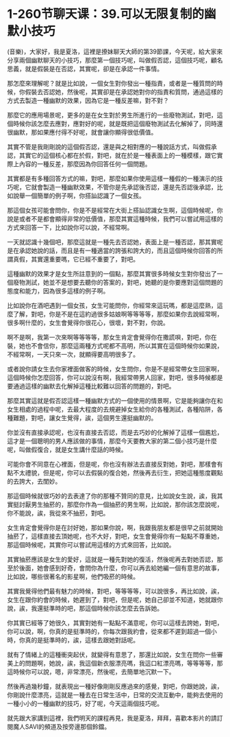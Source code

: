 # 1-260节聊天课：39.可以无限复制的幽默小技巧

(音樂)，大家好，我是夏洛，這裡是撩妹聊天大師的第39節課，今天呢，給大家來分享兩個幽默聊天的小技巧，那麼第一個技巧呢，叫做假否認，這個技巧呢，顧名思義，就是假裝是在否認，其實呢，卻是在承認一件事情。

那怎麼來理解呢？就是比如說，一個女生對你發出一種指責，或者是一種質問的時候，你假裝去否認她，然後呢，其實卻是在承認她對你的指責和質問，通過這樣的方式去製造一種幽默的效果，因為它是一種反差嘛，對不對？

那麼它的應用場景呢，更多的是在女生對於男生所進行的一些廢物測試，對吧，這個時候你該怎麼去應對，應對好的呢，就是既把這個廢物測試去化解掉了，同時還很幽默，那如果應付得不好呢，就會讓你顯得很低價值。

其實不管是我剛剛說的這個假否認，還是與之相對應的一種說話方式，叫做假承認，其實它的這個核心都在於假，對吧，就在於是一種表面上的一種模樣，跟它實際上內容的一種反差，那麼因為你回答任何一個問題。

其實都是有多種回答方式的嘛，對吧，那麼如果你使用這樣一種假的一種演示的技巧呢，它就會製造一種幽默效果，不管你是先承認後否認，還是先否認後承認，比如說舉一個簡單的例子啊，你搭訕認識了一個女孩。

那這個女孩可能會問你，你是不是經常在大街上搭訕認識女生啊，這個時候呢，你說是或者不是都會顯得非常的低價值，那麼其實這種時候，我們可以嘗試用這樣的方式來回答一下，比如說你可以說，不經常啊。

一天就認識十幾個吧，那麼這就是一種先去否認她，表面上是一種否認，那其實呢是在承認她說的話，而且是有一種適當的誇張和誇大的，而且這個時候你回答的所謂真假，其實還重要嗎，它已經不重要了，對吧。

這種幽默的效果才是女生所註意到的一個點，那麼其實很多時候女生對你發出了一個廢物測試，她並不是想要去聽你的答案的，對吧，她聽的是你要應對這個問題的態度和能力，因為很多這樣的例子啊。

比如說你在酒吧遇到一個女孩，女生可能問你，你經常來這玩嗎，都是這麼熟，這麼了解，對吧，你是不是在這約過很多姑娘啊等等等等，那麼如果你去說經常啊，很多啊什麼的，女生會覺得你很花心，很壞，對不對，你說。

啊不是啊，我第一次來啊等等等等，那女生肯定會覺得你在撒謊唄，對吧，你在裝，她也不會信你，那麼這兩種方式呢都不高明，所以其實在這個時候你如果說，不經常啊，一天只來一次，就顯得要高明很多了。

或者說你請女生去你家裡面做客的時候，女生問你，你是不是經常帶女生回家啊，這個時候你怎麼回答，你可以說沒有啊，我經常帶男人回家，對吧，很多時候都是要通過這樣的幽默去化解掉這種比較難以回答的問題的，對吧。

那麼其實這就是假否認這樣一種幽默方式的一個使用的情景啊，它是能夠讓你在和女生相處的過程中呢，去最大程度的去規避掉女生給你的各種測試，各種陷阱，各種難題，對吧，讓女生覺得，誒，這個男生還挺幽默的。

你並沒有直接承認呢，也沒有直接去否認，而是去巧妙的化解掉了這樣一個尷尬，這才是一個聰明的男人應該做的事情，那麼今天要教大家的第二個小技巧是什麼呢，叫做假復合，就是女生講什麼話的時候。

可能你會不同意在心裡面，但是呢，你也沒有辦法去直接反對她，對吧，那樣會有點不太禮貌，但是呢，你可以去假裝的復合她，然後再去衍生，把她這種態度觀點的去誇大，去閨妙。

那這個時候就很巧妙的去表達了你的那種不贊同的意見，比如說女生說，誒，我其實挺討厭男生抽菸的，那麼你作為一個抽菸的男生啊，比如說，那你該怎麼說呢，你不能說，誒，我從來不抽菸，對吧。

女生肯定會覺得你是在討好她，那如果你說，啊，我跟我朋友都是很早之前就開始抽菸了，這樣直接去頂她呢，也不大好，對吧，女生會覺得你有一點點不尊重她，那這個時候呢，其實你可以嘗試用這樣的方式來回答，比如說。

其實抽菸應該是女生的愛好，這就是一種先對她的復活，然後呢再去對她否認，那至於後面，她會感到好奇，會問你為什麼，你可以再去給她編一個有意思的故事，比如說，哪些很著名的影星啊，他們吸菸的時候。

其實我覺得他們最有魅力的時候，對吧，等等等等，可以說很多，再比如說，誒，女生在跟你約會的時候，她遲到了，對吧，但是呢，她自己卻並不知道，她就跟你說，誒，我還挺準時的吧，那這個時候你該怎麼去告訴她。

你其實已經等了她很久，其實對她有一點點不滿意呢，你可以這樣去誇她，對吧，你可以說，啊，你真的是挺準時的，你每次跟我約會，從來都不遲到超過一個小時，你真的是挺準時的，誒，這樣去跟她對話呢。

就有了情緒上的這種衝突起伏，就變得有意思了，那還比如說，女生在問你一些審美上的問題啊，她說，誒，我這個新衣服漂亮嗎，我這口紅漂亮嗎，等等等等，那這時候你可以說，嗯，非常漂亮，然後呢，去簡單地沉默一下。

然後再過幾秒鐘，就表現出一種好像剛剛反應過來的感覺，對吧，你跟她說，誒，你剛說什麼漂亮，這就是一種去在日常生活中，日常的交流互動中，能夠去使用的一種小小的一種幽默的技巧，好了呢，今天這兩個技巧呢。

就先跟大家講到這裡，我們明天的課程再見，我是夏洛，拜拜，喜歡本影片的請訂閱魔人SAVI的頻道及按旁邊那個鈴鐺。

